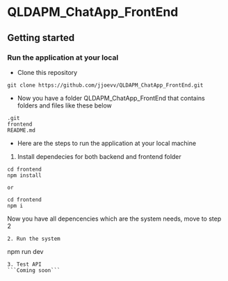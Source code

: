 # QLDAPM_ChatApp_FrontEnd
## Getting started
### Run the application at your local
- Clone this repository
```
git clone https://github.com/jjoevv/QLDAPM_ChatApp_FrontEnd.git
```
- Now you have a folder QLDAPM_ChatApp_FrontEnd that contains folders and files like these below
```
.git
frontend
README.md
```
- Here are the steps to run the application at your local machine

1. Install dependecies for both backend and frontend folder
```
cd frontend
npm install

or

cd frontend
npm i
```
Now you have all depencencies which are the system needs, move to step 2

```
2. Run the system
```
npm run dev
```
3. Test API
```Coming soon```